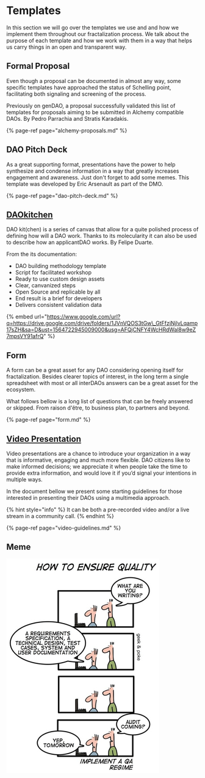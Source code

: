 # Templates

In this section we will go over the templates we use and and how we implement them throughout our fractalization process. We talk about the purpose of each template and how we work with them in a way that helps us carry things in an open and transparent way.

## Formal Proposal

Even though a proposal can be documented in almost any way, some specific templates have approached the status of Schelling point, facilitating both signaling and screening of the process. 

Previously on genDAO, a proposal successfully validated this list of templates for proposals aiming to be submitted in Alchemy compatible DAOs. By Pedro Parrachia and Stratis Karadakis.

{% page-ref page="alchemy-proposals.md" %}

## DAO Pitch Deck

As a great supporting format, presentations have the power to help synthesize and condense information in a way that greatly increases engagement and awareness. Just don't forget to add some memes. This template was developed by Eric Arsenault as part of the DMO.

{% page-ref page="dao-pitch-deck.md" %}

## [DAOkitchen](https://docs.google.com/document/d/1erwDj5Xr4S1uPeeNdKZE1A2Mw-gla-0g5SxQZ-AWc90/edit)

DAO kit\(chen\) is a series of canvas that allow for a quite polished process of defining how will a DAO work. Thanks to its molecularity it can also be used to describe how an applicantDAO works. By Felipe Duarte.

From the its documentation:

* DAO building methodology template 
* Script for facilitated workshop
* Ready to use custom design assets 
* Clear, canvanized steps
* Open Source and replicable by all 
* End result is a brief for developers
* Delivers consistent validation data

{% embed url="https://www.google.com/url?q=https://drive.google.com/drive/folders/1JVnVQOS3tGw\_GtFfzjNjlvLqamp17sZH&sa=D&ust=1564722945009000&usg=AFQjCNFY4WcHRdWal8w9eZ7mpsVY91afrQ" %}

## Form

A form can be a great asset for any DAO considering opening itself for fractalization. Besides clearer topics of interest, in the long term a single spreadsheet with most or all interDAOs answers can be a great asset for the ecosystem.

What follows bellow is a long list of questions that can be freely answered or skipped. From raison d'être, to business plan, to partners and beyond. 

{% page-ref page="form.md" %}

## [Video Presentation](https://docs.google.com/document/d/1oilPFlKq13So82LxYouvmoiNNVH1VE7rKfwCsaTLyLA/edit?usp=sharing)

Video presentations are a chance to introduce your organization in a way that is informative, engaging and much more flexible. DAO citizens like to make informed decisions; we appreciate it when people take the time to provide extra information, and would love it if you’d signal your intentions in multiple ways.

In the document bellow we present some starting guidelines for those interested in presenting their DAOs using a multimedia approach.

{% hint style="info" %}
It can be both a pre-recorded video and/or a live stream in a community call.
{% endhint %}

{% page-ref page="video-guidelines.md" %}

## Meme

![](../.gitbook/assets/quality-assurance.jpeg)



